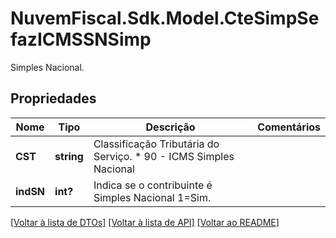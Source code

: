 # NuvemFiscal.Sdk.Model.CteSimpSefazICMSSNSimp
Simples Nacional.

## Propriedades

Nome | Tipo | Descrição | Comentários
------------ | ------------- | ------------- | -------------
**CST** | **string** | Classificação Tributária do Serviço.  * 90 - ICMS Simples Nacional | 
**indSN** | **int?** | Indica se o contribuinte é Simples Nacional   1&#x3D;Sim. | 

[[Voltar à lista de DTOs]](../README.md#documentation-for-models) [[Voltar à lista de API]](../README.md#documentation-for-api-endpoints) [[Voltar ao README]](../README.md)

